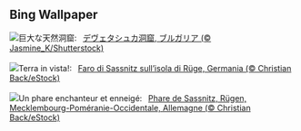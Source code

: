 ## Bing Wallpaper
![](https://www.bing.com/th?id=OHR.DevetashkaCave_JA-JP9707792334_UHD.jpg&w=1000)巨大な天然洞窟:&nbsp;&ensp;[デヴェタシュカ洞窟, ブルガリア (© Jasmine_K/Shutterstock)](https://www.bing.com/th?id=OHR.DevetashkaCave_JA-JP9707792334_UHD.jpg)
<br><br/>
![](https://www.bing.com/th?id=OHR.HalbinselJasmund_IT-IT4499863722_UHD.jpg&w=1000)Terra in vista!:&nbsp;&ensp;[Faro di Sassnitz sull’isola di Rüge, Germania (© Christian Back/eStock)](https://www.bing.com/th?id=OHR.HalbinselJasmund_IT-IT4499863722_UHD.jpg)
<br><br/>
![](https://www.bing.com/th?id=OHR.HalbinselJasmund_FR-FR6083504122_UHD.jpg&w=1000)Un phare enchanteur et enneigé:&nbsp;&ensp;[Phare de Sassnitz, Rügen, Mecklembourg-Poméranie-Occidentale,  Allemagne (© Christian Back/eStock)](https://www.bing.com/th?id=OHR.HalbinselJasmund_FR-FR6083504122_UHD.jpg)
<br><br/>
